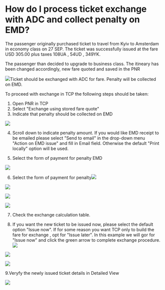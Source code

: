 # How do I process ticket exchange with ADC and collect penalty on EMD?

The passenger  originally purchased ticket to travel from Kyiv to Amsterdam in economy class on 27 SEP. The ticket was successfully issued at the fare USD   305.00 plus taxes 108UA , 54UD , 349YK.

The passenger than decided to upgrade to business class. The itineary has been changed accordingly, new fare quoted and saved in the PNR

![](/assets/OriginalTicketEconomy.png)Ticket should be exchanged with ADC for fare. Penalty will be collected on EMD.

To proceed with exchange in TCP the following steps should be taken:

1. Open PNR in TCP
2. Select "Exchange using stored fare quote"
3. Indicate that penalty should be collected on EMD

![](/assets/CclassEMD.png)

4. Scroll down to indicate penalty amount. If you would like EMD receipt to be emailed please select "Send to email" in the drop-down menu "Action on EMD issue" and fill in Email field. Otherwise the default "Print locally" option will be used.

5. Select the form of payment for penalty EMD

![](/assets/EMDcard.png)

6. Select the form of payment for penalty![](/assets/ADCbycard.png)

![](/assets/ADCbycard.png)

![](/assets/ADCbycard.png)

![](/assets/ADCbycard.png)

7. Check the exchange calculation table.

8. If you want the new ticket to be issued now, please select the default option "Issue now". If for some reason you want TCP only to build the fare for exchange , opt for "Issue later". In this example we will gor for "Issue now" and click the green arrow to complete exchange procedure.![](/assets/Exchangetable_Cclass.png)

![](/assets/Exchangetable_Cclass.png)

![](/assets/Exchangetable_Cclass.png)

9.Veryfy the newly issued ticket details in Detailed View

![](/assets/ExchangeSuccessEMDwithADC.png)

